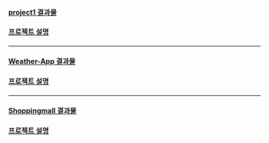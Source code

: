 <a href='https://ingkein-project1.netlify.app/'>
  <h4>project1 결과물</h4>
</a>
<a href='https://github.com/constyejin/React_study/tree/main/project1'>
  <h4>프로젝트 설명</h4>
</a>

--- 

<a href='https://zzopenweathermap.org/api'>
  <h4>Weather-App 결과물</h4>
</a>
<a href='https://github.com/constyejin/React_study/tree/main/weather'>  
  <h4>프로젝트 설명</h4>
</a>

---

<a href=''>
  <h4>Shoppingmall 결과물</h4>
</a>
<a href=''>
  <h4>프로젝트 설명</h4>
</a>
